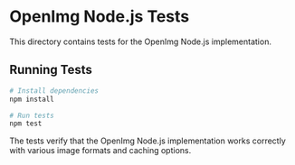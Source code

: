 # OpenImg Node.js Tests

This directory contains tests for the OpenImg Node.js implementation.

## Running Tests

```bash
# Install dependencies
npm install

# Run tests
npm test
```

The tests verify that the OpenImg Node.js implementation works correctly with various image formats and caching options.
